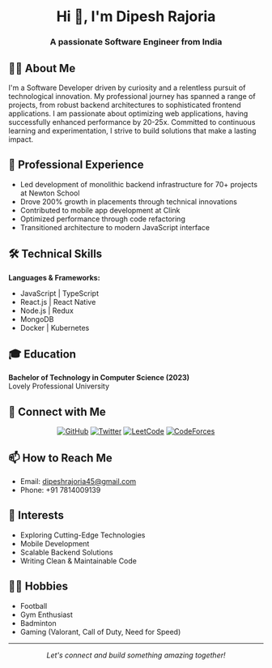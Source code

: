 <div align="center">
  <h1>Hi 👋, I'm Dipesh Rajoria</h1>
  <h3>A passionate Software Engineer from India</h3>
</div>

## 👨‍💻 About Me

I'm a Software Developer driven by curiosity and a relentless pursuit of technological innovation. My professional journey has spanned a range of projects, from robust backend architectures to sophisticated frontend applications. I am passionate about optimizing web applications, having successfully enhanced performance by 20-25x. Committed to continuous learning and experimentation, I strive to build solutions that make a lasting impact.

## 🚀 Professional Experience

- Led development of monolithic backend infrastructure for 70+ projects at Newton School
- Drove 200% growth in placements through technical innovations
- Contributed to mobile app development at Clink
- Optimized performance through code refactoring
- Transitioned architecture to modern JavaScript interface

## 🛠️ Technical Skills

**Languages & Frameworks:**

- JavaScript | TypeScript
- React.js | React Native
- Node.js | Redux
- MongoDB
- Docker | Kubernetes

## 🎓 Education

**Bachelor of Technology in Computer Science (2023)**  
Lovely Professional University

## 🤝 Connect with Me

<div align="center">

[![GitHub](https://img.shields.io/badge/GitHub-DipeshRajoria007-black?style=flat-square&logo=github)](https://github.com/DipeshRajoria007)
[![Twitter](https://img.shields.io/badge/Twitter-DipeshRajoria__-blue?style=flat-square&logo=twitter)](https://twitter.com/DipeshRajoria_)
[![LeetCode](https://img.shields.io/badge/LeetCode-dipeshrajoria45-orange?style=flat-square&logo=leetcode)](https://leetcode.com/dipeshrajoria45)
[![CodeForces](https://img.shields.io/badge/CodeForces-dipesh007-red?style=flat-square&logo=codeforces)](https://codeforces.com/profile/dipesh007)

</div>

## 📫 How to Reach Me

- Email: dipeshrajoria45@gmail.com
- Phone: +91 7814009139

## 🎯 Interests

- Exploring Cutting-Edge Technologies
- Mobile Development
- Scalable Backend Solutions
- Writing Clean & Maintainable Code

## 🏃‍♂️ Hobbies

- Football
- Gym Enthusiast
- Badminton
- Gaming (Valorant, Call of Duty, Need for Speed)

---

<div align="center">
  <i>Let's connect and build something amazing together!</i>
</div>
